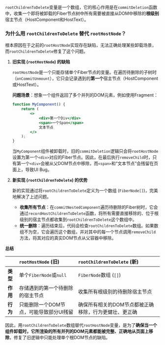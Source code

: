 `rootChildrenToDelete`变量是一个数组，它的核心作用是在`commitDeletion`函数中，收集一个即将被卸载的Fiber节点树中所有需要被直接从DOM中移除的**根级别**宿主节点（HostComponent和HostText）。

### 为什么用 `rootChildrenToDelete` 替代 `rootHostNode`？

根本原因在于之前的`rootHostNode`实现存在缺陷，无法正确处理某些卸载场景，而`rootChildrenToDelete`修复了这个问题。

1.  **旧实现 (`rootHostNode`) 的缺陷**

    `rootHostNode`是一个只能存储单个Fiber节点的变量。在遍历待删除的子树时（`onCommitUnmount`），它只会记录遇到的**第一个**宿主节点（HostComponent或HostText）。

    **问题场景**：想象一个组件返回了多个并列的DOM元素，例如使用Fragment：

    ```jsx
    function MyComponent() {
    	return (
    		<>
    			<div>第一个Div</div>
    			<span>一个Span</span>
    			文本节点
    		</>
    	);
    }
    ```

    当`MyComponent`组件被卸载时，旧的`commitDeletion`逻辑只会将`rootHostNode`设置为第一个`<div>`对应的Fiber节点。因此，在最后执行`removeChild`时，只有第一个`<div>`会被从父DOM节点中移除，而`<span>`和“文本节点”会残留在页面上，导致UI Bug。

2.  **新实现 (`rootChildrenToDelete`) 的优势**

    新的实现通过将`rootChildrenToDelete`定义为一个数组 (`FiberNode[]`)，完美地解决了上述问题。

    - **收集所有节点**：在`commitNestedComponent`遍历待删除的Fiber树时，它会通过`recordHostChildrenToDelete`函数，将所有需要直接移除的、位于根级别的宿主节点都收集到`rootChildrenToDelete`这个数组中。
    - **统一删除**：遍历结束后，代码会检查`rootChildrenToDelete`数组。如果数组不为空，它会遍历这个数组，并对其中的每一个节点调用`removeChild`方法，将其对应的真实DOM节点从父容器中移除。

**总结**

|          | `rootHostNode` (旧)                     | `rootChildrenToDelete` (新)                           |
| :------- | :-------------------------------------- | :---------------------------------------------------- |
| **类型** | 单个`FiberNode`或`null`                 | `FiberNode`数组 (`[]`)                                |
| **作用** | 存储遇到的第一个待删除的宿主节点        | 收集所有根级别的待删除宿主节点                        |
| **行为** | 只能删除一个DOM节点，可能导致部分UI残留 | 确保所有相关的DOM节点都被正确移除，行为更健壮、更正确 |

因此，用`rootChildrenToDelete`数组替代`rootHostNode`变量，是为了**确保当一个组件卸载时，它所渲染的所有并列的DOM元素都能被完整、正确地从页面上移除**，修复了旧逻辑中只能处理单个根DOM节点的缺陷。
